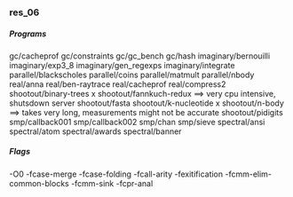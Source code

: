 ### res_06
##### Programs
gc/cacheprof
gc/constraints
gc/gc_bench
gc/hash
imaginary/bernouilli
imaginary/exp3_8
imaginary/gen_regexps
imaginary/integrate
parallel/blackscholes
parallel/coins
parallel/matmult
parallel/nbody
real/anna
real/ben-raytrace
real/cacheprof
real/compress2
shootout/binary-trees
x shootout/fannkuch-redux     ==> very cpu intensive, shutsdown server
shootout/fasta
shootout/k-nucleotide
x shootout/n-body             ==> takes very long, measurements might not be accurate
shootout/pidigits           
smp/callback001
smp/callback002
smp/chan
smp/sieve
spectral/ansi
spectral/atom
spectral/awards
spectral/banner
##### Flags
-O0
-fcase-merge
-fcase-folding
-fcall-arity
-fexitification
-fcmm-elim-common-blocks
-fcmm-sink
-fcpr-anal